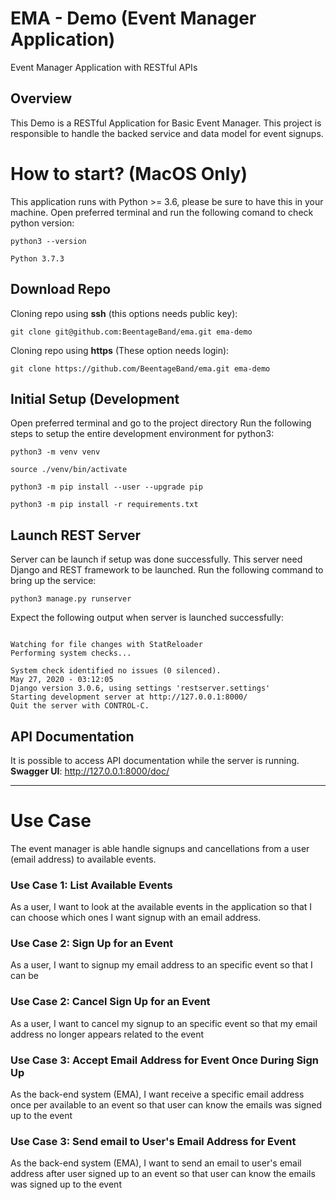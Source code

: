 # EMA - Demo (Event Manager Application)
Event Manager Application with RESTful APIs

## Overview

This Demo is a RESTful Application for Basic Event Manager.
This project is responsible to handle the backed service and data model for event signups.

# How to start? (MacOS Only)

This application runs with Python >= 3.6, please be sure to have this in your machine.
Open preferred terminal and run the following comand to check python version:

```shell
python3 --version
```
```shell
Python 3.7.3
```

## Download Repo

Cloning repo using **ssh** (this options needs public key):

```shell
git clone git@github.com:BeentageBand/ema.git ema-demo
```

Cloning repo using **https** (These option needs login):

```shell
git clone https://github.com/BeentageBand/ema.git ema-demo
```

## Initial Setup (Development

Open preferred terminal and go to the project directory
Run the following steps to setup the entire development environment for python3:


```shell
python3 -m venv venv

source ./venv/bin/activate

python3 -m pip install --user --upgrade pip

python3 -m pip install -r requirements.txt
```

## Launch REST Server

Server can be launch if setup was done successfully. This server need Django and REST framework to be launched.
Run the following command to bring up the service:

```shell
python3 manage.py runserver
```

Expect the following output when server is launched successfully:

```shell

Watching for file changes with StatReloader
Performing system checks...

System check identified no issues (0 silenced).
May 27, 2020 - 03:12:05
Django version 3.0.6, using settings 'restserver.settings'
Starting development server at http://127.0.0.1:8000/
Quit the server with CONTROL-C.

```

## API Documentation

It is possible to access API documentation while the server is running.  
**Swagger UI**: http://127.0.0.1:8000/doc/


---

# Use Case

The event manager is able handle signups and cancellations from a user (email address) to available events.

### Use Case 1: List Available Events

As a user, 
I want to look at the available events in the application 
so that I can choose which ones I want signup with an email address.

### Use Case 2: Sign Up for an Event

As a user, 
I want to signup my email address to an specific event
so that I can be 

### Use Case 2: Cancel Sign Up for an Event

As a user, 
I want to cancel my signup  to an specific event
so that my email address no longer appears related to the event

### Use Case 3: Accept Email Address for Event Once During Sign Up

As the back-end system (EMA),
I want receive a specific email address once per available  to an event 
so that user can know the emails was signed up to the event

### Use Case 3: Send email to User's Email Address for Event

As the back-end system (EMA),
I want to send an email to user's email address after user signed up to an event 
so that user can know the emails was signed up to the event
